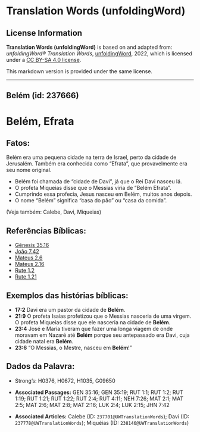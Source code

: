 # Translation Words (unfoldingWord)

## License Information

**Translation Words (unfoldingWord)** is based on and adapted from: _unfoldingWord® Translation Words_, [unfoldingWord](https://unfoldingword.org/utw), 2022, which is licensed under a [CC BY-SA 4.0 license](https://creativecommons.org/licenses/by-sa/4.0/legalcode.en).

This markdown version is provided under the same license.



--------------------------------

## Belém (id: 237666)

Belém, Efrata
=============

Fatos:
------

Belém era uma pequena cidade na terra de Israel, perto da cidade de Jerusalém. Também era conhecida como “Efrata”, que provavelmente era seu nome original.

* Belém foi chamada de “cidade de Davi”, já que o Rei Davi nasceu lá.
* O profeta Miqueias disse que o Messias viria de “Belém Efrata”.
* Cumprindo essa profecia, Jesus nasceu em Belém, muitos anos depois.
* O nome “Belém” significa “casa do pão” ou “casa da comida”.

(Veja também: Calebe, Davi, Miqueias)

Referências Bíblicas:
---------------------

* [Gênesis 35\.16](https://ref.ly/Gen35:16)
* [João 7\.42](https://ref.ly/John7:42)
* [Mateus 2\.6](https://ref.ly/Matt2:6)
* [Mateus 2\.16](https://ref.ly/Matt2:16)
* [Rute 1\.2](https://ref.ly/Ruth1:2)
* [Rute 1\.21](https://ref.ly/Ruth1:21)

Exemplos das histórias bíblicas:
--------------------------------

* **17:2** Davi era um pastor da cidade de **Belém**.
* **21:9** O profeta Isaías profetizou que o Messias nasceria de uma virgem. O profeta Miqueias disse que ele nasceria na cidade de **Belém**.
* **23:4** José e Maria tiveram que fazer uma longa viagem de onde moravam em Nazaré até **Belém** porque seu antepassado era Davi, cuja cidade natal era **Belém**.
* **23:6** “O Messias, o Mestre, nasceu em **Belém**!”

Dados da Palavra:
-----------------

* Strong’s: H0376, H0672, H1035, G09650

* **Associated Passages:** GEN 35:16; GEN 35:19; RUT 1:1; RUT 1:2; RUT 1:19; RUT 1:21; RUT 1:22; RUT 2:4; RUT 4:11; NEH 7:26; MAT 2:1; MAT 2:5; MAT 2:6; MAT 2:8; MAT 2:16; LUK 2:4; LUK 2:15; JHN 7:42
* **Associated Articles:** Calebe (ID: `237701@UWTranslationWords`); Davi (ID: `237778@UWTranslationWords`); Miquéias (ID: `238146@UWTranslationWords`)

